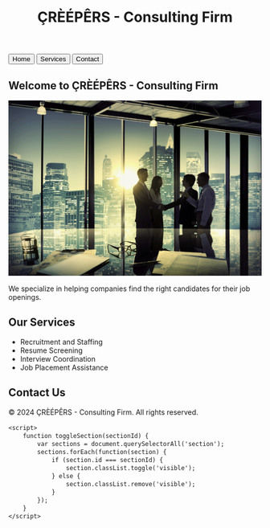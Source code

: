 <!DOCTYPE html>
<html lang="en">
<head>
    <meta charset="UTF-8">
    <meta name="viewport" content="width=device-width, initial-scale=1.0">
    <title>ÇRÈÉPÊRS - Consulting Firm</title>
    <style>
        /* Styles here */
    </style>
</head>
<body>
    <header>
        <h1>ÇRÈÉPÊRS - Consulting Firm</h1>
    </header>
    <nav>
        <button onclick="toggleSection('home')">Home</button>
        <button onclick="toggleSection('services')">Services</button>
        <button onclick="toggleSection('contact')">Contact</button>
    </nav>
    <div class="container">
        <section id="home" class="visible">
            <h2>Welcome to ÇRÈÉPÊRS - Consulting Firm</h2>
            <img src="building-consulting-business.gif" alt="Building Consulting Business" style="max-width: 100%;">
            <p>We specialize in helping companies find the right candidates for their job openings.</p>
            <!-- Add more content here if needed -->
        </section>
        <section id="services" class="visible">
            <h2>Our Services</h2>
            <ul>
                <li>Recruitment and Staffing</li>
                <li>Resume Screening</li>
                <li>Interview Coordination</li>
                <li>Job Placement Assistance</li>
            </ul>
        </section>
        <section id="contact">
            <h2>Contact Us</h2>
            <div class="contact-info">
                <!-- Contact information here -->
            </div>
        </section>
    </div>
    <footer>
        <p>&copy; 2024 ÇRÈÉPÊRS - Consulting Firm. All rights reserved.</p>
    </footer>

    <script>
        function toggleSection(sectionId) {
            var sections = document.querySelectorAll('section');
            sections.forEach(function(section) {
                if (section.id === sectionId) {
                    section.classList.toggle('visible');
                } else {
                    section.classList.remove('visible');
                }
            });
        }
    </script>
</body>
</html>
